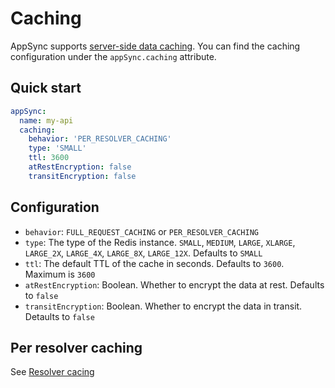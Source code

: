 # Caching

AppSync supports [server-side data caching](https://docs.aws.amazon.com/appsync/latest/devguide/enabling-caching.html). You can find the caching configuration under the `appSync.caching` attribute.

## Quick start

```yaml
appSync:
  name: my-api
  caching:
    behavior: 'PER_RESOLVER_CACHING'
    type: 'SMALL'
    ttl: 3600
    atRestEncryption: false
    transitEncryption: false
```

## Configuration

- `behavior`: `FULL_REQUEST_CACHING` or `PER_RESOLVER_CACHING`
- `type`: The type of the Redis instance. `SMALL`, `MEDIUM`, `LARGE`, `XLARGE`, `LARGE_2X`, `LARGE_4X`, `LARGE_8X`, `LARGE_12X`. Defaults to `SMALL`
- `ttl`: The default TTL of the cache in seconds. Defaults to `3600`. Maximum is `3600`
- `atRestEncryption`: Boolean. Whether to encrypt the data at rest. Defaults to `false`
- `transitEncryption`: Boolean. Whether to encrypt the data in transit. Detaults to `false`

## Per resolver caching

See [Resolver cacing](resolvers.md#caching)
